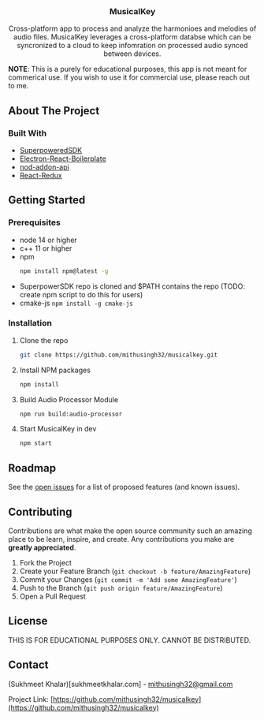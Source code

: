 <!-- PROJECT SHIELDS -->
<!--
*** I'm using markdown "reference style" links for readability.
*** Reference links are enclosed in brackets [ ] instead of parentheses ( ).
*** See the bottom of this document for the declaration of the reference variables
*** for contributors-url, forks-url, etc. This is an optional, concise syntax you may use.
*** https://www.markdownguide.org/basic-syntax/#reference-style-links
-->
<!-- [![Contributors][contributors-shield]][contributors-url]
[![Forks][forks-shield]][forks-url]
[![Stargazers][stars-shield]][stars-url]
[![Issues][issues-shield]][issues-url]
[![MIT License][license-shield]][license-url]
[![LinkedIn][linkedin-shield]][linkedin-url] -->



<!-- PROJECT LOGO -->
<br />
<!-- <p align="center">
  <a href="https://github.com/mithusingh32/musicalkey">
    <img src="images/logo.png" alt="Logo" width="80" height="80">
  </a> -->

  <h3 align="center">MusicalKey</h3>

  <p align="center">
    Cross-platform app to process and analyze the harmonioes and melodies of audio files. MusicalKey leverages a cross-platform databse which can be syncronized to a cloud to keep infomration on processed audio synced between devices. 
  
  **NOTE**: This is a purely for educational purposes, this app is not meant for commerical use. If you wish to use it for commercial use, please reach out to me.
    <br />
<!--     <a href="https://github.com/mithusingh32/musicalkey"><strong>Explore the docs »</strong></a>
    <br />
    <br />
    <a href="https://github.com/mithusingh32/musicalkey">View Demo</a>
    ·
    <a href="https://github.com/mithusingh32/musicalkey">Report Bug</a>
    ·
    <a href="https://github.com/mithusingh32/musicalkey">Request Feature</a>
  </p> -->
</p>



<!-- TABLE OF CONTENTS -->
<!-- <details open="open">
  <summary><h2 style="display: inline-block">Table of Contents</h2></summary>
  <ol>
    <li>
      <a href="#about-the-project">About The Project</a>
      <ul>
        <li><a href="#built-with">Built With</a></li>
      </ul>
    </li>
    <li>
      <a href="#getting-started">Getting Started</a>
      <ul>
        <li><a href="#prerequisites">Prerequisites</a></li>
        <li><a href="#installation">Installation</a></li>
      </ul>
    </li>
    <li><a href="#usage">Usage</a></li>
    <li><a href="#roadmap">Roadmap</a></li>
    <li><a href="#contributing">Contributing</a></li>
    <li><a href="#license">License</a></li>
    <li><a href="#contact">Contact</a></li>
    <li><a href="#acknowledgements">Acknowledgements</a></li>
  </ol>
</details>
 -->


<!-- ABOUT THE PROJECT -->
## About The Project

<!-- [![Product Name Screen Shot][product-screenshot]](https://github.com/mithusingh32/musicalkey) -->

### Built With

* [SuperpoweredSDK](https://github.com/superpoweredSDK/Low-Latency-Android-iOS-Linux-Windows-tvOS-macOS-Interactive-Audio-Platform)
* [Electron-React-Boilerplate](https://github.com/electron-react-boilerplate/electron-react-boilerplate)
* [nod-addon-api](https://github.com/nodejs/node-addon-api)
* [React-Redux](https://github.com/reduxjs/react-redux)


<!-- GETTING STARTED -->
## Getting Started


### Prerequisites

* node 14 or higher
* c++ 11 or higher
* npm
  ```sh
  npm install npm@latest -g
  ```
* SuperpowerSDK repo is cloned and $PATH contains the repo (TODO: create npm script to do this for users)
* cmake-js 
  ```npm install -g cmake-js```

### Installation

1. Clone the repo
   ```sh
   git clone https://github.com/mithusingh32/musicalkey.git
   ```
2. Install NPM packages
   ```sh
   npm install
   ```
3. Build Audio Processor Module
   ```sh
   npm run build:audio-processor
   ```
4. Start MusicalKey in dev
   ```sh
   npm start
   ```

<!-- ROADMAP -->
## Roadmap

See the [open issues](https://github.com/mithusingh32/musicalkey/issues) for a list of proposed features (and known issues).



<!-- CONTRIBUTING -->
## Contributing

Contributions are what make the open source community such an amazing place to be learn, inspire, and create. Any contributions you make are **greatly appreciated**.

1. Fork the Project
2. Create your Feature Branch (`git checkout -b feature/AmazingFeature`)
3. Commit your Changes (`git commit -m 'Add some AmazingFeature'`)
4. Push to the Branch (`git push origin feature/AmazingFeature`)
5. Open a Pull Request



<!-- LICENSE -->
## License

THIS IS FOR EDUCATIONAL PURPOSES ONLY. CANNOT BE DISTRIBUTED. 


<!-- CONTACT -->
## Contact

(Sukhmeet Khalar)[sukhmeetkhalar.com] - mithusingh32@gmail.com

Project Link: [https://github.com/mithusingh32/musicalkey](https://github.com/mithusingh32/musicalkey)
